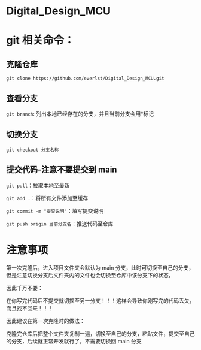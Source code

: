 # Digital_Design_MCU

# git 相关命令：

## 克隆仓库

`git clone https://github.com/everlst/Digital_Design_MCU.git`

## 查看分支
`git branch`: 列出本地已经存在的分支，并且当前分支会用*标记

## 切换分支

`git checkout 分支名称`

## 提交代码-注意不要提交到 main

`git pull`：拉取本地至最新

`git add .`：将所有文件添加至缓存

`git commit -m "提交说明"`：填写提交说明

`git push origin 当前分支名`：推送代码至仓库

# 注意事项

第一次克隆后，进入项目文件夹会默认为 main 分支，此时可切换至自己的分支，但是注意切换分支后文件夹内的文件也会切换至仓库中该分支下的状态，

因此千万不要：

在你写完代码后不提交就切换至另一分支！！！这样会导致你刚写完的代码丢失，而且找不回来！！！

因此建议在第一次克隆时的做法：

克隆完仓库后把整个文件夹复制一遍，切换至自己的分支，粘贴文件，提交至自己的分支，后续就正常开发就行了，不需要切换回 main 分支

